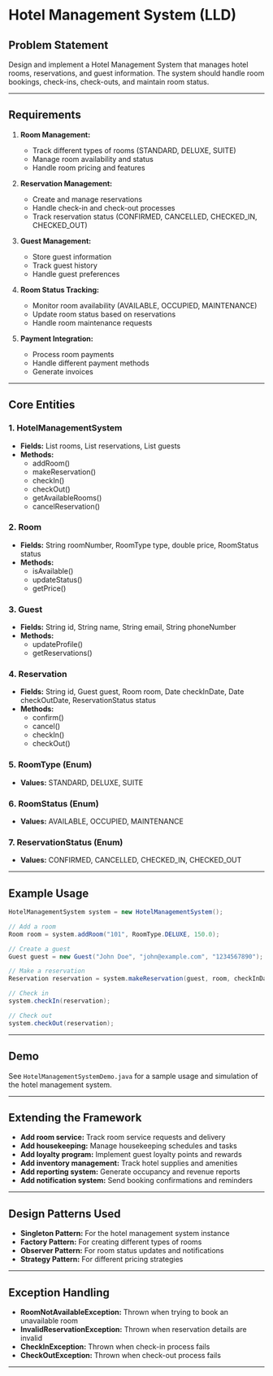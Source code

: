# Hotel Management System (LLD)

## Problem Statement

Design and implement a Hotel Management System that manages hotel rooms, reservations, and guest information. The system should handle room bookings, check-ins, check-outs, and maintain room status.

---

## Requirements

1. **Room Management:**
   - Track different types of rooms (STANDARD, DELUXE, SUITE)
   - Manage room availability and status
   - Handle room pricing and features

2. **Reservation Management:**
   - Create and manage reservations
   - Handle check-in and check-out processes
   - Track reservation status (CONFIRMED, CANCELLED, CHECKED_IN, CHECKED_OUT)

3. **Guest Management:**
   - Store guest information
   - Track guest history
   - Handle guest preferences

4. **Room Status Tracking:**
   - Monitor room availability (AVAILABLE, OCCUPIED, MAINTENANCE)
   - Update room status based on reservations
   - Handle room maintenance requests

5. **Payment Integration:**
   - Process room payments
   - Handle different payment methods
   - Generate invoices

---

## Core Entities

### 1. HotelManagementSystem
- **Fields:** List<Room> rooms, List<Reservation> reservations, List<Guest> guests
- **Methods:** 
  - addRoom()
  - makeReservation()
  - checkIn()
  - checkOut()
  - getAvailableRooms()
  - cancelReservation()

### 2. Room
- **Fields:** String roomNumber, RoomType type, double price, RoomStatus status
- **Methods:** 
  - isAvailable()
  - updateStatus()
  - getPrice()

### 3. Guest
- **Fields:** String id, String name, String email, String phoneNumber
- **Methods:** 
  - updateProfile()
  - getReservations()

### 4. Reservation
- **Fields:** String id, Guest guest, Room room, Date checkInDate, Date checkOutDate, ReservationStatus status
- **Methods:** 
  - confirm()
  - cancel()
  - checkIn()
  - checkOut()

### 5. RoomType (Enum)
- **Values:** STANDARD, DELUXE, SUITE

### 6. RoomStatus (Enum)
- **Values:** AVAILABLE, OCCUPIED, MAINTENANCE

### 7. ReservationStatus (Enum)
- **Values:** CONFIRMED, CANCELLED, CHECKED_IN, CHECKED_OUT

---

## Example Usage

```java
HotelManagementSystem system = new HotelManagementSystem();

// Add a room
Room room = system.addRoom("101", RoomType.DELUXE, 150.0);

// Create a guest
Guest guest = new Guest("John Doe", "john@example.com", "1234567890");

// Make a reservation
Reservation reservation = system.makeReservation(guest, room, checkInDate, checkOutDate);

// Check in
system.checkIn(reservation);

// Check out
system.checkOut(reservation);
```

---

## Demo

See `HotelManagementSystemDemo.java` for a sample usage and simulation of the hotel management system.

---

## Extending the Framework

- **Add room service:** Track room service requests and delivery
- **Add housekeeping:** Manage housekeeping schedules and tasks
- **Add loyalty program:** Implement guest loyalty points and rewards
- **Add inventory management:** Track hotel supplies and amenities
- **Add reporting system:** Generate occupancy and revenue reports
- **Add notification system:** Send booking confirmations and reminders

---

## Design Patterns Used

- **Singleton Pattern:** For the hotel management system instance
- **Factory Pattern:** For creating different types of rooms
- **Observer Pattern:** For room status updates and notifications
- **Strategy Pattern:** For different pricing strategies

---

## Exception Handling

- **RoomNotAvailableException:** Thrown when trying to book an unavailable room
- **InvalidReservationException:** Thrown when reservation details are invalid
- **CheckInException:** Thrown when check-in process fails
- **CheckOutException:** Thrown when check-out process fails

---